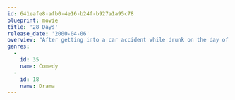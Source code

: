 ```yaml
---
id: 641eafe8-afb0-4e16-b24f-b927a1a95c78
blueprint: movie
title: '28 Days'
release_date: '2000-04-06'
overview: "After getting into a car accident while drunk on the day of her sister's wedding, Gwen Cummings is given a choice between prison or a rehab center. She chooses rehab, but is extremely resistant to taking part in any of the treatment programs they have to offer, refusing to admit that she has an alcohol addiction."
genres:
  -
    id: 35
    name: Comedy
  -
    id: 18
    name: Drama
---
```

